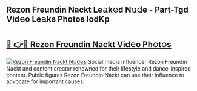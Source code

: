 ## Rezon Freundin Nackt Le𝚊k𝚎d N𝚞𝚍e - Part-Tgd Vid𝚎o Le𝚊ks Photos lodKp

# <h2><a href="http://fb00at.evod.top/?m=Rezon+Freundin+Nackt">🔗 👉🔴 Rezon Freundin Nackt Vid𝚎o Ph𝚘t𝚘s</a></h2>

[![Rezon Freundin Nackt N𝚞d𝚎s](https://i.imgur.com/8V9OHl7.gif)](http://fb00at.evod.top/?m=Rezon+Freundin+Nackt)
Social media influencer Rezon Freundin Nackt and content creator renowned for their lifestyle and dance-inspired content. Public figures Rezon Freundin Nackt can use their influence to advocate for important causes. 
